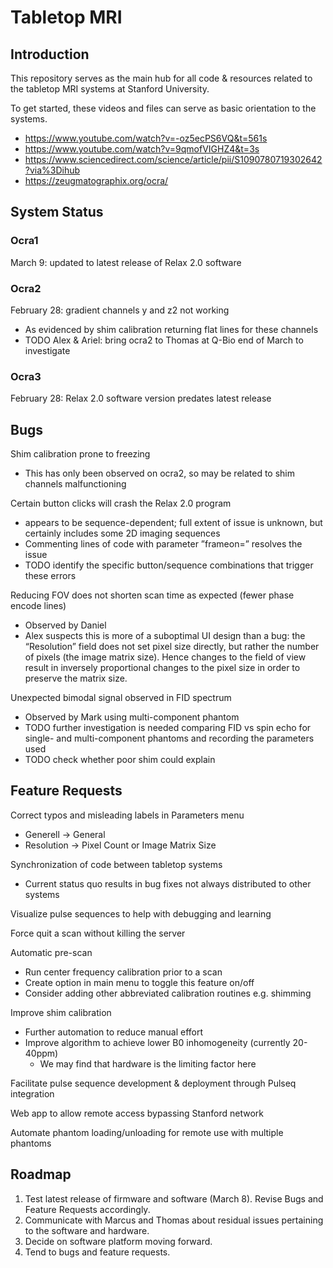 # Tabletop MRI

## Introduction

This repository serves as the main hub for all code & resources related to the tabletop MRI systems at Stanford University.

To get started, these videos and files can serve as basic orientation to the systems.
* https://www.youtube.com/watch?v=-oz5ecPS6VQ&t=561s
* https://www.youtube.com/watch?v=9qmofVIGHZ4&t=3s
* https://www.sciencedirect.com/science/article/pii/S1090780719302642?via%3Dihub
* https://zeugmatographix.org/ocra/


## System Status

### Ocra1

March 9: updated to latest release of Relax 2.0 software

### Ocra2

February 28: gradient channels y and z2 not working
- As evidenced by shim calibration returning flat lines for these channels
-	TODO Alex & Ariel: bring ocra2 to Thomas at Q-Bio end of March to investigate

### Ocra3

February 28: Relax 2.0 software version predates latest release


## Bugs

Shim calibration prone to freezing
-	This has only been observed on ocra2, so may be related to shim channels malfunctioning

Certain button clicks will crash the Relax 2.0 program
-	appears to be sequence-dependent; full extent of issue is unknown, but certainly includes some 2D imaging sequences
-	Commenting lines of code with parameter ”frameon=” resolves the issue
-	TODO identify the specific button/sequence combinations that trigger these errors

Reducing FOV does not shorten scan time as expected (fewer phase encode lines)
-	Observed by Daniel
-	Alex suspects this is more of a suboptimal UI design than a bug: the “Resolution” field does not set pixel size directly, but rather the number of pixels (the image matrix size). Hence changes to the field of view result in inversely proportional changes to the pixel size in order to preserve the matrix size.

Unexpected bimodal signal observed in FID spectrum
-	Observed by Mark using multi-component phantom
-	TODO further investigation is needed comparing FID vs spin echo for single- and multi-component phantoms and recording the parameters used
-	TODO check whether poor shim could explain


## Feature Requests

Correct typos and misleading labels in Parameters menu
- Generell -> General
- Resolution -> Pixel Count or Image Matrix Size

Synchronization of code between tabletop systems
- Current status quo results in bug fixes not always distributed to other systems

Visualize pulse sequences to help with debugging and learning

Force quit a scan without killing the server

Automatic pre-scan
- Run center frequency calibration prior to a scan
- Create option in main menu to toggle this feature on/off
- Consider adding other abbreviated calibration routines e.g. shimming

Improve shim calibration
- Further automation to reduce manual effort
- Improve algorithm to achieve lower B0 inhomogeneity (currently 20-40ppm)
  - We may find that hardware is the limiting factor here

Facilitate pulse sequence development & deployment through Pulseq integration 

Web app to allow remote access bypassing Stanford network

Automate phantom loading/unloading for remote use with multiple phantoms


## Roadmap

1. Test latest release of firmware and software (March 8). Revise Bugs and Feature Requests accordingly.
2. Communicate with Marcus and Thomas about residual issues pertaining to the software and hardware. 
3. Decide on software platform moving forward.
4. Tend to bugs and feature requests.
